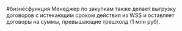 #бизнесфункция 
Менеджер по закупкам также делает выгрузку договоров с истекающим сроком действия из WSS и оставляет договоры на суммы, превышающие трешхолд (1 млн руб).